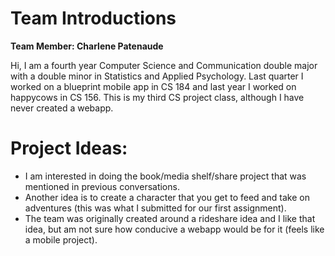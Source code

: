 # Team Introductions 

**Team Member: Charlene Patenaude**

Hi, I am a fourth year Computer Science and Communication double major with a double minor in Statistics and Applied Psychology. Last quarter I worked on a blueprint mobile app in CS 184 and last year I worked on happycows in CS 156. This is my third CS project class, although I have never created a webapp. 

# Project Ideas: 

- I am interested in doing the book/media shelf/share project that was mentioned in previous conversations. 
- Another idea is to create a character that you get to feed and take on adventures (this was what I submitted for our first assignment). 
- The team was originally created around a rideshare idea and I like that idea, but am not sure how conducive a webapp would be for it (feels like a mobile project). 